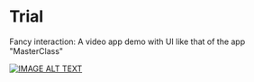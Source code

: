 # Trial
Fancy interaction: A video app demo with UI like that of the app "MasterClass"

[![IMAGE ALT TEXT](http://img.youtube.com/vi/3nMs8rfsA20/0.jpg)](http://www.youtube.com/watch?v=3nMs8rfsA20 "Video Title")
